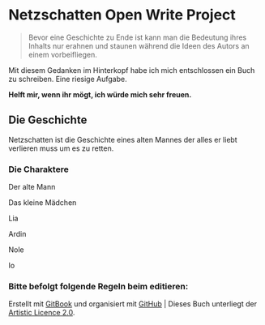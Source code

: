 # Netzschatten Open Write Project

> Bevor eine Geschichte zu Ende ist kann man die Bedeutung ihres Inhalts nur erahnen und staunen während die Ideen des Autors an einem vorbeifliegen.

Mit diesem Gedanken im Hinterkopf habe ich mich entschlossen ein Buch zu schreiben. Eine riesige Aufgabe.

**Helft mir, wenn ihr mögt, ich würde mich sehr freuen.**

## Die Geschichte

Netzschatten ist die Geschichte eines alten Mannes der alles er liebt verlieren muss um es zu retten.

### Die Charaktere

Der alte Mann

Das kleine Mädchen

Lia

Ardin

Nole

Io


### Bitte befolgt folgende Regeln beim editieren:

Erstellt mit [GitBook](http://gitbook.io) und organisiert mit [GitHub](http://github.com) |
Dieses Buch unterliegt der [Artistic Licence 2.0](http://opensource.org/licenses/Artistic-2.0).
